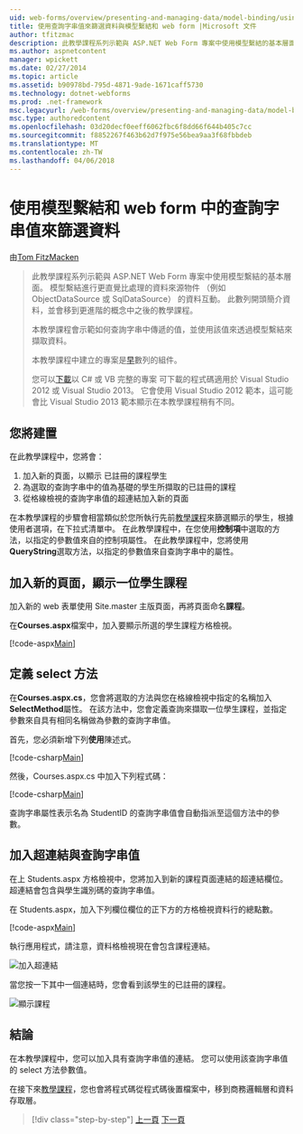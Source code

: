 ```yaml
---
uid: web-forms/overview/presenting-and-managing-data/model-binding/using-query-string-values-to-retrieve-data
title: 使用查詢字串值來篩選資料與模型繫結和 web form |Microsoft 文件
author: tfitzmac
description: 此教學課程系列示範與 ASP.NET Web Form 專案中使用模型繫結的基本層面。 模型繫結進行資料互動詳細直線-...
ms.author: aspnetcontent
manager: wpickett
ms.date: 02/27/2014
ms.topic: article
ms.assetid: b90978bd-795d-4871-9ade-1671caff5730
ms.technology: dotnet-webforms
ms.prod: .net-framework
msc.legacyurl: /web-forms/overview/presenting-and-managing-data/model-binding/using-query-string-values-to-retrieve-data
msc.type: authoredcontent
ms.openlocfilehash: 03d20decf0eeff6062fbc6f8dd66f644b405c7cc
ms.sourcegitcommit: f8852267f463b62d7f975e56bea9aa3f68fbbdeb
ms.translationtype: MT
ms.contentlocale: zh-TW
ms.lasthandoff: 04/06/2018
---
```

<a name="using-query-string-values-to-filter-data-with-model-binding-and-web-forms"></a>使用模型繫結和 web form 中的查詢字串值來篩選資料
====================
由[Tom FitzMacken](https://github.com/tfitzmac)

> 此教學課程系列示範與 ASP.NET Web Form 專案中使用模型繫結的基本層面。 模型繫結進行更直覺比處理的資料來源物件 （例如 ObjectDataSource 或 SqlDataSource） 的資料互動。 此數列開頭簡介資料，並會移到更進階的概念中之後的教學課程。
> 
> 本教學課程會示範如何查詢字串中傳遞的值，並使用該值來透過模型繫結來擷取資料。
> 
> 本教學課程中建立的專案是[早](retrieving-data.md)數列的組件。
> 
> 您可以[下載](https://go.microsoft.com/fwlink/?LinkId=286116)以 C# 或 VB 完整的專案 可下載的程式碼適用於 Visual Studio 2012 或 Visual Studio 2013。 它會使用 Visual Studio 2012 範本，這可能會比 Visual Studio 2013 範本顯示在本教學課程稍有不同。


## <a name="what-youll-build"></a>您將建置

在此教學課程中，您將會：

1. 加入新的頁面，以顯示 已註冊的課程學生
2. 為選取的查詢字串中的值為基礎的學生所擷取的已註冊的課程
3. 從格線檢視的查詢字串值的超連結加入新的頁面

在本教學課程的步驟會相當類似於您所執行先前[教學課程](sorting-paging-and-filtering-data.md)來篩選顯示的學生，根據使用者選項，在下拉式清單中。 在此教學課程中，在您使用**控制項**中選取的方法，以指定的參數值來自的控制項屬性。 在此教學課程中，您將使用**QueryString**選取方法，以指定的參數值來自查詢字串中的屬性。

## <a name="add-new-page-for-displaying-a-students-courses"></a>加入新的頁面，顯示一位學生課程

加入新的 web 表單使用 Site.master 主版頁面，再將頁面命名**課程**。

在**Courses.aspx**檔案中，加入要顯示所選的學生課程方格檢視。

[!code-aspx[Main](using-query-string-values-to-retrieve-data/samples/sample1.aspx)]

## <a name="define-the-select-method"></a>定義 select 方法

在**Courses.aspx.cs**，您會將選取的方法與您在格線檢視中指定的名稱加入**SelectMethod**屬性。 在該方法中，您會定義查詢來擷取一位學生課程，並指定參數來自具有相同名稱做為參數的查詢字串值。

首先，您必須新增下列**使用**陳述式。

[!code-csharp[Main](using-query-string-values-to-retrieve-data/samples/sample2.cs)]

然後，Courses.aspx.cs 中加入下列程式碼：

[!code-csharp[Main](using-query-string-values-to-retrieve-data/samples/sample3.cs)]

查詢字串屬性表示名為 StudentID 的查詢字串值會自動指派至這個方法中的參數。

## <a name="add-hyperlink-with-query-string-value"></a>加入超連結與查詢字串值

在上 Students.aspx 方格檢視中，您將加入到新的課程頁面連結的超連結欄位。 超連結會包含與學生識別碼的查詢字串值。

在 Students.aspx，加入下列欄位欄位的正下方的方格檢視資料行的總點數。

[!code-aspx[Main](using-query-string-values-to-retrieve-data/samples/sample4.aspx?highlight=7-8)]

執行應用程式，請注意，資料格檢視現在會包含課程連結。

![加入超連結](using-query-string-values-to-retrieve-data/_static/image1.png)

當您按一下其中一個連結時，您會看到該學生的已註冊的課程。

![顯示課程](using-query-string-values-to-retrieve-data/_static/image2.png)

## <a name="conclusion"></a>結論

在本教學課程中，您可以加入具有查詢字串值的連結。 您可以使用該查詢字串值的 select 方法參數值。

在接下來[教學課程](adding-business-logic-layer.md)，您也會將程式碼從程式碼後置檔案中，移到商務邏輯層和資料存取層。

> [!div class="step-by-step"]
> [上一頁](integrating-jquery-ui.md)
> [下一頁](adding-business-logic-layer.md)
